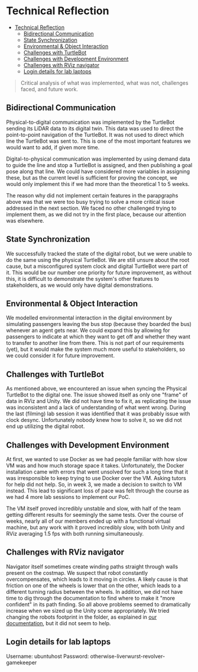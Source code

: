 # Technical Reflection

<!--toc:start-->
- [Technical Reflection](#technical-reflection)
  - [Bidirectional Communication](#bidirectional-communication)
  - [State Synchronization](#state-synchronization)
  - [Environmental \& Object Interaction](#environmental--object-interaction)
  - [Challenges with TurtleBot](#challenges-with-turtlebot)
  - [Challenges with Development Environment](#challenges-with-development-environment)
  - [Challenges with RViz navigator](#challenges-with-rviz-navigator)
  - [Login details for lab laptops](#login-details-for-lab-laptops)
<!--toc:end-->

> Critical analysis of what was implemented, what was not,
> challenges faced, and future work.

## Bidirectional Communication

Physical-to-digital communication was implemented by the TurtleBot sending its
LiDAR data to its digital twin. This data was used to direct the point-to-point
navigation of the TurtleBot. It was not used to direct which line the TurtleBot
was sent to. This is one of the most important features we would want to add, if
given more time.

Digital-to-physical communication was implemented by using demand data to guide
the line and stop a TurtleBot is assigned, and then publishing a goal pose along
that line. We could have considered more variables in assigning these, but as
the current level is sufficient for proving the concept, we would only implement
this if we had more than the theoretical 1 to 5 weeks.

The reason why did not implement certain features in the parapgraphs above was
that we were too busy trying to solve a more critical issue addressed in the
next section. We faced no other challenged trying to implement them, as we did
not try in the first place, because our attention was elsewhere.

## State Synchronization

We successfully tracked the state of the digital robot, but we were unable to do
the same using the physical TurtleBot. We are still unsure about the root cause,
but a misconfigured system clock and digital TurtleBot were part of it. This
would be our number one priority for future improvement, as without this, it is
difficult to demonstrate the system's other features to stakeholders, as we
would only have digital demonstrations.

## Environmental & Object Interaction

We modelled environmental interaction in the digital environment by simulating
passengers leaving the bus stop (because they boarded the bus) whenever an agent
gets near. We could expand this by allowing for passengers to indicate at which
they want to get off and whether they want to transfer to another line from
there. This is not part of our requirements (yet), but it would make the system
much more useful to stakeholders, so we could consider it for future
improvement.

## Challenges with TurtleBot

As mentioned above, we encountered an issue when syncing the Physical TurtleBot
to the digital one. The issue showed itself as only one "frame" of data in RViz
and Unity. We did not have time to fix it, as replicating the issue was
inconsistent and a lack of understanding of what went wrong. During the last
(filming) lab session it was identified that it was probably issue with clock
desync. Unfortunately nobody knew how to solve it, so we did not end up
utilizing the digital robot.

## Challenges with Development Environment

At first, we wanted to use Docker as we had people familiar with how slow VM was
and how much storage space it takes. Unfortunately, the Docker installation came
with errors that went unsolved for such a long time that it was irresponsible to
keep trying to use Docker over the VM. Asking tutors for help did not help. So,
in week 3, we made a decision to switch to VM instead. This lead to significant
loss of pace was felt through the course as we had 4 more lab sessions to
implement our PoC.

The VM itself proved incredibly unstable and slow, with half of the team getting
different results for seemingly the same tests. Over the course of weeks, nearly
all of our members ended up with a functional virtual machine, but any work with
it proved incredibly slow, with both Unity and RViz averaging 1.5 fps with both
running simultaneously.

## Challenges with RViz navigator

Navigator itself sometimes create winding paths straight through walls present
on the costmap. We suspect that robot constantly overcompensates, which leads to
it moving in circles. A likely cause is that friction on one of the wheels is
lower that on the other, which leads to a different turning radius between the
wheels. In addition, we did not have time to dig through the documentation
to find where to make it "more confident" in its path finding. So all above
problems seemed to dramatically increase when we sized up the Unity scene
appropriately. We tried changing the robots
footprint in the folder, as explained in [our documentation](/docs/Connecting%20Unity%20to%20Turtlebot.md#changing-the-size-of-the-robot-in-rviz),
but it did not seem to help.

## Login details for lab laptops

Username: ubuntuhost
Password: otherwise-liverwurst-revolver-gamekeeper
